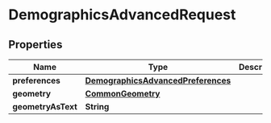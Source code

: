 
# DemographicsAdvancedRequest

## Properties
Name | Type | Description | Notes
------------ | ------------- | ------------- | -------------
**preferences** | [**DemographicsAdvancedPreferences**](DemographicsAdvancedPreferences.md) |  |  [optional]
**geometry** | [**CommonGeometry**](CommonGeometry.md) |  |  [optional]
**geometryAsText** | **String** |  |  [optional]



